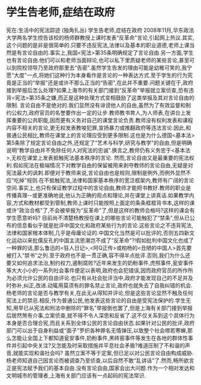 # 学生告老师,症结在政府

宪在:生活中的宪法踪迹 (独角扎丛)
学生告老师,症结在政府
2008年11月,华东政法大学两名学生控告该校的杨师群教授上课时发表“反革命"言论,引起网上热议.其实,这个问题的是非是很简单的.只要不违反宪法,法律以及基本的职业道德,老师上课当然是有言论自由的.事实上,我国<宪法>第35条明确规定了言论自由.另一方面,学生也有言论自由.他们可以和老师当面辩论,也可以私下里质疑老师的某些言论,甚至可以到院校领导乃至政府那里去“告密".虽然学生告发的理由可能是幼稚可笑的,我宁愿“大度"一点,将她们这种行为本身看作是言论的一种表达方式.至于学生的行为究竟是正当的“举报"还是或许不那么正当的“告密",在此并不重要.问题关键在于,政府接到举报后怎么处理?如果上海市的有关部门接到“反革命"举报就立案侦查,恐有违背<宪法>第35条之嫌,而正是这种处理方式变相鼓励了这类举报及其对言论自由的限制.
言论自由不是绝对的.我们显然没有诽谤他人的自由,虽然为了有效监督和制约公权力,政府官员的名誉要作出一定的让步.教师教书育人,为人师表,在讲台上发挥重要的公共职能,因而更有义务对自己的课堂言论负责.教师没有权利发表和课程内容不相关的言论,更无权发表教唆犯罪,宣扬暴力或推翻政府等违法言论.因此,和普通公民相比,教师在课堂上的言论理应受到更多限制.这也是为什么德国<基本法>第5条除了规定言论自由之外,还规定了“艺术与科学,研究与教学"的自由,但是明确说明“教学自由并不免除任何人对宪法的忠诚".换言之,教师仍有义务忠于<基本法>,无权在课堂上发表抵触宪法基本秩序的言论.
然而,言论自由又是最重要的宪法权利.假如宪法在极端情况下对教学自由的保留被用来剥夺教师的言论自由,无疑是对宪法最大的讽刺.即便对于教师来说,言论自由也是规则,限制是例外,而例外显然不应“吃掉"规则.在不抵触宪法,法律和国家基本秩序的宽泛框架内,教师有广阔的言论空间.事实上,也只有保证教学过程中的言论自由,教师才能把书教好.教师的职业是传播真理--或更准确地说,他认为正确的观点和理论,并在课堂上讲真话.如果教学内容,方式和教材都受到管制,教师上课时只能按照上面定的条条框框背书本,这样的课或许“政治合格"了,不会被举报为“反革命"了,但是这样的教师合格吗?这样的课会有学生愿意听吗?
目前尚不清楚杨教授在课上的哪些言论可能触犯了“禁条",但从已公布的信息看似乎就是批评中国文化和政府某些行为的言论.这些言论之不违背宪法,法律和国家根本体制,几乎是毋庸论证的.中国文化当然是可以批评的,否则五四新文化运动以来批儒反孔的中国主流思潮岂不成了“反革命"?!假如批判中国文化也成了一种罪的话,那么鲁迅的<狂人日记>,<阿Q正传>或柏杨的<丑陋的中国人>首先要被打入“禁书"之列.至于政府也不是一贯正确,容不得半点批评.否则,我们为什么还要又如何追求法治,制约权力,遏制腐败?近年来发生的奶粉事件,虎照事件,瓮安事件等大大小小的一系列社会事件便足以表明,政府也会犯错误,因而政府官员的所作所为必须允许公民的自由评论.也只有从社会批评当中,政府才能发现自己的不足并及时弥补,纠正,改进.动辄用莫须有的罪名禁止言论,政府也就失去了自我纠错的机会.
杨老师的言论是否与教学有关,在此无从得知并评论,但是这些言论显然不触及任何宪法上的禁忌.相反,作为普通公民,他发表这些言论的自由是受宪法保护的.学生无知,用早已从宪法和刑法中删除的“罪名"举报倒也罢了,但是上海有关部门接到举报后居然煞有介事,立案侦查,就不得不令人深思和反省了.这不仅关系到这个具体行为本身是否合理合宪,而且关系到全体公民的言论自由状态.如果针对公民的批评,政府部门可以出于自身利益或“面子"罗织各种罪名无情弹压,以致整个社会噤若寒蝉,那么怎能让全国上下都知道瓮安事件,奶粉事件,黑砖窑事件等发生在各地的群体性事件并引起中央关注?又怎能及时采取措施并平息社会矛盾?难道压制了不和谐的声音,就能实现和谐社会吗?
虽然立案不等于定案,但已足以对公民言论自由构成威胁.杨老师知道自己因言论而被调查乃至侦查,以后自然不敢“乱讲话"了.然而,畅所欲言正是宪法赋予我们的基本自由.没有言论自由,国家会出大问题.作为一个相对发达和文明城市的管理者,上海有关部门应该有一点起码的宪法常识.